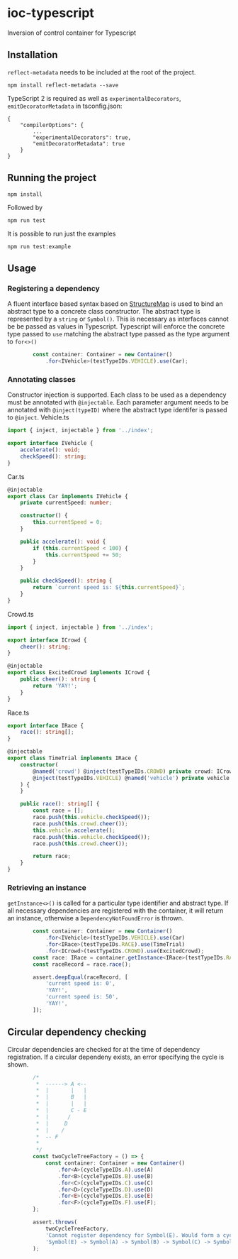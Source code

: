 # ioc-typescript
Inversion of control container for Typescript
## Installation
`reflect-metadata` needs to be included at the root of the project.
```
npm install reflect-metadata --save
```

TypeScript 2 is required as well as `experimentalDecorators`, `emitDecoratorMetadata` in tsconfig.json:
```
{
    "compilerOptions": {
        ...
        "experimentalDecorators": true,
        "emitDecoratorMetadata": true
    }
}
```
## Running the project
```
npm install
```
Followed by
```
npm run test
```
It is possible to run just the examples
```
npm run test:example
```
## Usage
### Registering a dependency
A fluent interface based syntax based on [StructureMap](https://structuremap.github.io) is used to bind an abstract type to a concrete class constructor. The abstract type is represented by a `string` or `Symbol()`. This is necessary as interfaces cannot be be passed as values in Typescript. Typescript will enforce the concrete type passed to `use` matching the abstract type passed as the type argument to `for<>()`
```Typescript
        const container: Container = new Container()
            .for<IVehicle>(testTypeIDs.VEHICLE).use(Car);
```
### Annotating classes
Constructor injection is supported. Each class to be used as a dependency must be annotated with `@injectable`. Each parameter argument needs to be annotated with `@inject(typeID)` where the abstract type identifer is passed to `@inject`.
Vehicle.ts
```Typescript
import { inject, injectable } from '../index';

export interface IVehicle {
    accelerate(): void;
    checkSpeed(): string;
}
```
Car.ts
```Typescript
@injectable
export class Car implements IVehicle {
    private currentSpeed: number;

    constructor() {
        this.currentSpeed = 0;
    }

    public accelerate(): void {
        if (this.currentSpeed < 100) {
            this.currentSpeed += 50;
        }
    }

    public checkSpeed(): string {
        return `current speed is: ${this.currentSpeed}`;
    }
}
```
Crowd.ts
```Typescript
import { inject, injectable } from '../index';

export interface ICrowd {
    cheer(): string;
}

@injectable
export class ExcitedCrowd implements ICrowd {
    public cheer(): string {
        return 'YAY!';
    }
}
```
Race.ts
```Typescript
export interface IRace {
    race(): string[];
}

@injectable
export class TimeTrial implements IRace {
    constructor(
        @named('crowd') @inject(testTypeIDs.CROWD) private crowd: ICrowd,
        @inject(testTypeIDs.VEHICLE) @named('vehicle') private vehicle: IVehicle,
    ) {
    }

    public race(): string[] {
        const race = [];
        race.push(this.vehicle.checkSpeed());
        race.push(this.crowd.cheer());
        this.vehicle.accelerate();
        race.push(this.vehicle.checkSpeed());
        race.push(this.crowd.cheer());

        return race;
    }
}
```
### Retrieving an instance
`getInstance<>()` is called for a particular type identifier and abstract type. If all necessary dependencies are registered with the container, it will return an instance, otherwise a `DependencyNotFoundError` is thrown.
```Typescript
        const container: Container = new Container()
            .for<IVehicle>(testTypeIDs.VEHICLE).use(Car)
            .for<IRace>(testTypeIDs.RACE).use(TimeTrial)
            .for<ICrowd>(testTypeIDs.CROWD).use(ExcitedCrowd);
        const race: IRace = container.getInstance<IRace>(testTypeIDs.RACE);
        const raceRecord = race.race();

        assert.deepEqual(raceRecord, [
            'current speed is: 0',
            'YAY!',
            'current speed is: 50',
            'YAY!',
        ]);
```

## Circular dependency checking
Circular dependencies are checked for at the time of dependency registration. If a circular dependeny exists, an error specifying the cycle is shown.
```Typescript
        /*
         *  ------> A <--
         *  |       |   |
         *  |       B   |
         *  |       |   |
         *  |       C - E
         *  |      /
         *  |     D
         *  |    /
         *  -- F
         *
         */
        const twoCycleTreeFactory = () => {
            const container: Container = new Container()
                .for<A>(cycleTypeIDs.A).use(A)
                .for<B>(cycleTypeIDs.B).use(B)
                .for<C>(cycleTypeIDs.C).use(C)
                .for<D>(cycleTypeIDs.D).use(D)
                .for<E>(cycleTypeIDs.E).use(E)
                .for<F>(cycleTypeIDs.F).use(F);
        };

        assert.throws(
            twoCycleTreeFactory,
            'Cannot register dependency for Symbol(E). Would form a cycle: ' +
            'Symbol(E) -> Symbol(A) -> Symbol(B) -> Symbol(C) -> Symbol(E)',
        );
```
